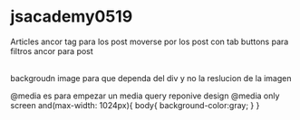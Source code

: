 # jsacademy0519
Articles
ancor tag <a> para los post
moverse por los post con tab
buttons para filtros ancor para post
<div backgraund img>
<a>
<img>
<a>
<img>
<a>
<img>
<a>
<img>
</div>
backgroudn image para que dependa del div y no la reslucion de la imagen

@media es para empezar un media query
reponive design   @media only screen and(max-width: 1024px){
body{
background-color:gray;
}
}

